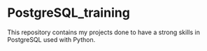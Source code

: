 # PostgreSQL_training
This repository contains my projects done to have a strong skills in PostgreSQL used with Python.  
